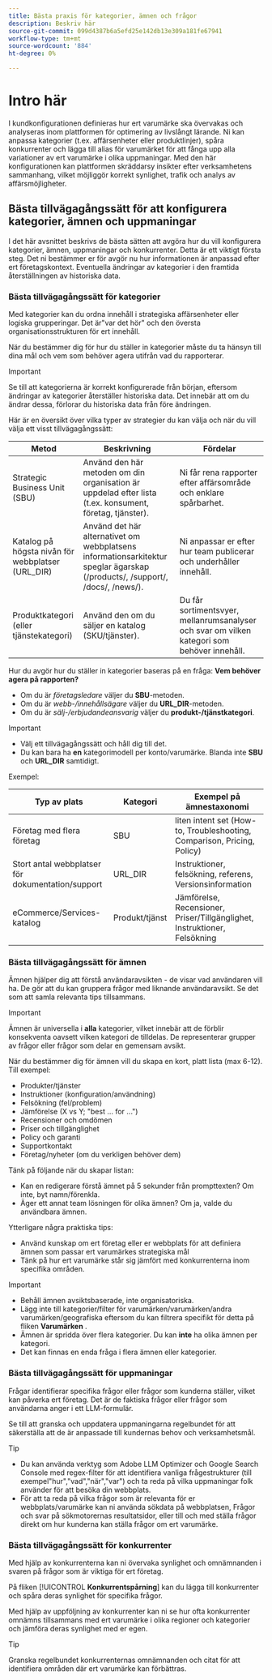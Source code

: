 ```yaml
---
title: Bästa praxis för kategorier, ämnen och frågor
description: Beskriv här
source-git-commit: 099d4387b6a5efd25e142db13e309a181fe67941
workflow-type: tm+mt
source-wordcount: '884'
ht-degree: 0%

---
```



# Intro här

I kundkonfigurationen definieras hur ert varumärke ska övervakas och analyseras inom plattformen för optimering av livslångt lärande. Ni kan anpassa kategorier (t.ex. affärsenheter eller produktlinjer), spåra konkurrenter och lägga till alias för varumärket för att fånga upp alla variationer av ert varumärke i olika uppmaningar. Med den här konfigurationen kan plattformen skräddarsy insikter efter verksamhetens sammanhang, vilket möjliggör korrekt synlighet, trafik och analys av affärsmöjligheter.

## Bästa tillvägagångssätt för att konfigurera kategorier, ämnen och uppmaningar

I det här avsnittet beskrivs de bästa sätten att avgöra hur du vill konfigurera kategorier, ämnen, uppmaningar och konkurrenter.
Detta är ett viktigt första steg. Det ni bestämmer er för avgör nu hur informationen är anpassad efter ert företagskontext. Eventuella ändringar av kategorier i den framtida återställningen av historiska data.

### Bästa tillvägagångssätt för kategorier

Med kategorier kan du ordna innehåll i strategiska affärsenheter eller logiska grupperingar. Det är&quot;var det hör&quot; och den översta organisationsstrukturen för ert innehåll.

När du bestämmer dig för hur du ställer in kategorier måste du ta hänsyn till dina mål och vem som behöver agera utifrån vad du rapporterar.

>[!IMPORTANT]
>
> Se till att kategorierna är korrekt konfigurerade från början, eftersom ändringar av kategorier återställer historiska data. Det innebär att om du ändrar dessa, förlorar du historiska data från före ändringen.

Här är en översikt över vilka typer av strategier du kan välja och när du vill välja ett visst tillvägagångssätt:

| Metod | Beskrivning | Fördelar |
|---------|----------|---------|
| Strategic Business Unit (SBU) | Använd den här metoden om din organisation är uppdelad efter lista (t.ex. konsument, företag, tjänster). | Ni får rena rapporter efter affärsområde och enklare spårbarhet. |
| Katalog på högsta nivån för webbplatser (URL_DIR) | Använd det här alternativet om webbplatsens informationsarkitektur speglar ägarskap (/products/, /support/, /docs/, /news/). | Ni anpassar er efter hur team publicerar och underhåller innehåll. |
| Produktkategori (eller tjänstekategori) | Använd den om du säljer en katalog (SKU/tjänster). | Du får sortimentsvyer, mellanrumsanalyser och svar om vilken kategori som behöver innehåll. |

Hur du avgör hur du ställer in kategorier baseras på en fråga: **Vem behöver agera på rapporten?**

* Om du är *företagsledare* väljer du **SBU**-metoden.
* Om du är *webb-/innehållsägare* väljer du **URL_DIR**-metoden.
* Om du är *sälj-/erbjudandeansvarig* väljer du **produkt-/tjänstkategori**.

>[!IMPORTANT]
>
> * Välj ett tillvägagångssätt och håll dig till det.
> * Du kan bara ha **en** kategorimodell per konto/varumärke. Blanda inte **SBU** och **URL_DIR** samtidigt.

Exempel:

| Typ av plats | Kategori | Exempel på ämnestaxonomi |
|---------|----------|---------|
| Företag med flera företag | SBU | liten intent set (How-to, Troubleshooting, Comparison, Pricing, Policy) |
| Stort antal webbplatser för dokumentation/support | URL_DIR | Instruktioner, felsökning, referens, Versionsinformation |
| eCommerce/Services-katalog | Produkt/tjänst | Jämförelse, Recensioner, Priser/Tillgänglighet, Instruktioner, Felsökning |

### Bästa tillvägagångssätt för ämnen

Ämnen hjälper dig att förstå användaravsikten - de visar vad användaren vill ha. De gör att du kan gruppera frågor med liknande användaravsikt. Se det som att samla relevanta tips tillsammans.

>[!IMPORTANT]
>
>Ämnen är universella i **alla** kategorier, vilket innebär att de förblir konsekventa oavsett vilken kategori de tilldelas. De representerar grupper av frågor eller frågor som delar en gemensam avsikt.

När du bestämmer dig för ämnen vill du skapa en kort, platt lista (max 6-12). Till exempel:

* Produkter/tjänster
* Instruktioner (konfiguration/användning)
* Felsökning (fel/problem)
* Jämförelse (X vs Y; &quot;best ... for ...&quot;)
* Recensioner och omdömen
* Priser och tillgänglighet
* Policy och garanti
* Supportkontakt
* Företag/nyheter (om du verkligen behöver dem)

Tänk på följande när du skapar listan:

* Kan en redigerare förstå ämnet på 5 sekunder från prompttexten? Om inte, byt namn/förenkla.
* Äger ett annat team lösningen för olika ämnen? Om ja, valde du användbara ämnen.

Ytterligare några praktiska tips:

* Använd kunskap om ert företag eller er webbplats för att definiera ämnen som passar ert varumärkes strategiska mål
* Tänk på hur ert varumärke står sig jämfört med konkurrenterna inom specifika områden.

>[!IMPORTANT]
>
> * Behåll ämnen avsiktsbaserade, inte organisatoriska.
> * Lägg inte till kategorier/filter för varumärken/varumärken/andra varumärken/geografiska eftersom du kan filtrera specifikt för detta på fliken **Varumärken** .
> * Ämnen är spridda över flera kategorier. Du kan **inte** ha olika ämnen per kategori.
> * Det kan finnas en enda fråga i flera ämnen eller kategorier.

### Bästa tillvägagångssätt för uppmaningar

Frågar identifierar specifika frågor eller frågor som kunderna ställer, vilket kan påverka ert företag. Det är de faktiska frågor eller frågor som användarna anger i ett LLM-formulär.

Se till att granska och uppdatera uppmaningarna regelbundet för att säkerställa att de är anpassade till kundernas behov och verksamhetsmål.

>[!TIP]
>
>* Du kan använda verktyg som Adobe LLM Optimizer och Google Search Console med regex-filter för att identifiera vanliga frågestrukturer (till exempel&quot;hur&quot;,&quot;vad&quot;,&quot;när&quot;,&quot;var&quot;) och ta reda på vilka uppmaningar folk använder för att besöka din webbplats.
>* För att ta reda på vilka frågor som är relevanta för er webbplats/varumärke kan ni använda sökdata på webbplatsen, Frågor och svar på sökmotorernas resultatsidor, eller till och med ställa frågor direkt om hur kunderna kan ställa frågor om ert varumärke.

### Bästa tillvägagångssätt för konkurrenter

Med hjälp av konkurrenterna kan ni övervaka synlighet och omnämnanden i svaren på frågor som är viktiga för ert företag.

På fliken [!UICONTROL **Konkurrentspårning**] kan du lägga till konkurrenter och spåra deras synlighet för specifika frågor.

Med hjälp av uppföljning av konkurrenter kan ni se hur ofta konkurrenter omnämns tillsammans med ert varumärke i olika regioner och kategorier och jämföra deras synlighet med er egen.

>[!TIP]
>
>Granska regelbundet konkurrenternas omnämnanden och citat för att identifiera områden där ert varumärke kan förbättras.

